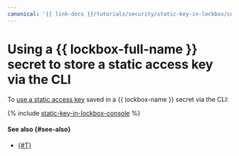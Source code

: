 ```yaml
---
canonical: '{{ link-docs }}/tutorials/security/static-key-in-lockbox/console'
---
```


# Using a {{ lockbox-full-name }} secret to store a static access key via the CLI

To [use a static access key](index.md) saved in a {{ lockbox-name }} secret via the CLI:

{% include [static-key-in-lockbox-console](../../../_tutorials/security/static-key-in-lockbox-console.md) %}

#### See also {#see-also}

* [{#T}](terraform.md)